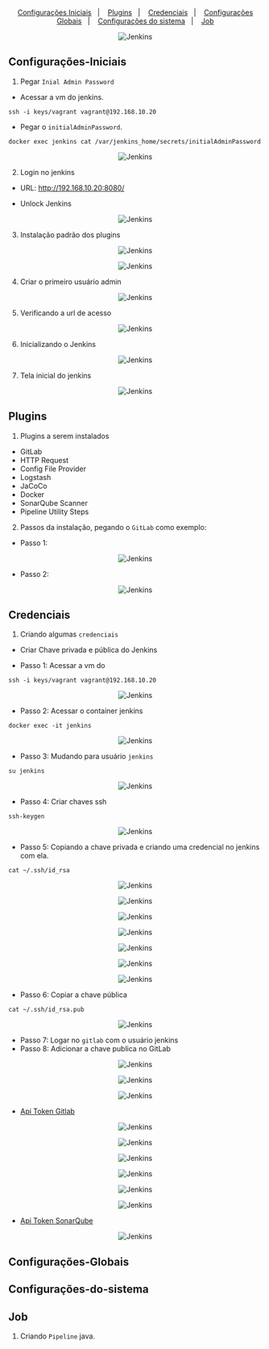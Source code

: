 <p align="center">
  <a href="#configurações-iniciais">Configurações Iniciais</a>&nbsp;&nbsp;&nbsp;|&nbsp;&nbsp;&nbsp;
  <a href="#plugins">Plugins</a>&nbsp;&nbsp;&nbsp;|&nbsp;&nbsp;&nbsp;
  <a href="#credenciais">Credenciais</a>&nbsp;&nbsp;&nbsp;|&nbsp;&nbsp;&nbsp;
  <a href="#configurações-globais">Configurações Globais</a>&nbsp;&nbsp;&nbsp;|&nbsp;&nbsp;&nbsp;
  <a href="#configurações-sistema">Configurações do sistema</a>&nbsp;&nbsp;&nbsp;|&nbsp;&nbsp;&nbsp;
  <a href="#job">Job</a>
</p>

<p align="center">
  <img alt="Jenkins" src="../../data/jenkins-logo.jpg">
</p>

## Configurações-Iniciais

1. Pegar `Inial Admin Password`

- Acessar a vm do jenkins.

```console
ssh -i keys/vagrant vagrant@192.168.10.20
```
- Pegar o `initialAdminPassword`.

```console
docker exec jenkins cat /var/jenkins_home/secrets/initialAdminPassword
```
<p align="center">
  <img alt="Jenkins" src="../../data/jenkins-images/jenkins-admin-1.png">
</p>

2. Login no jenkins

- URL: http://192.168.10.20:8080/

- Unlock Jenkins

<p align="center">
  <img alt="Jenkins" src="../../data/jenkins-images/jenkins-admin-2.png">
</p>

3. Instalação padrão dos plugins

<p align="center">
  <img alt="Jenkins" src="../../data/jenkins-images/jenkins-admin-3.png">
</p>

<p align="center">
  <img alt="Jenkins" src="../../data/jenkins-images/jenkins-admin-4.png">
</p>

4. Criar o primeiro usuário admin

<p align="center">
  <img alt="Jenkins" src="../../data/jenkins-images/jenkins-admin-5.png">
</p>

5. Verificando a url de acesso

<p align="center">
  <img alt="Jenkins" src="../../data/jenkins-images/jenkins-admin-6.png">
</p>

6. Inicializando o Jenkins

<p align="center">
  <img alt="Jenkins" src="../../data/jenkins-images/jenkins-admin-7.png">
</p>

7. Tela inicial do jenkins

<p align="center">
  <img alt="Jenkins" src="../../data/jenkins-images/jenkins-admin-8.png">
</p>

## Plugins

1. Plugins a serem instalados

- GitLab 
- HTTP Request
- Config File Provider
- Logstash
- JaCoCo
- Docker
- SonarQube Scanner
- Pipeline Utility Steps

2. Passos da instalação, pegando o `GitLab` como exemplo:

- Passo 1:

<p align="center">
  <img alt="Jenkins" src="../../data/jenkins-images/jenkins-admin-14.png">
</p>

- Passo 2:

<p align="center">
  <img alt="Jenkins" src="../../data/jenkins-images/jenkins-admin-15.png">
</p>


## Credenciais

1. Criando algumas `credenciais`

- Criar Chave privada e pública do Jenkins

- Passo 1: Acessar a vm do 
```console
ssh -i keys/vagrant vagrant@192.168.10.20
```

<p align="center">
  <img alt="Jenkins" src="../../data/jenkins-images/jenkins-admin-18.png">
</p>

- Passo 2: Acessar o container jenkins

```console
docker exec -it jenkins
```
<p align="center">
  <img alt="Jenkins" src="../../data/jenkins-images/jenkins-admin-19.png">
</p>

- Passo 3: Mudando para usuário `jenkins`

```console
su jenkins
```
<p align="center">
  <img alt="Jenkins" src="../../data/jenkins-images/jenkins-admin-20.png">
</p>

- Passo 4: Criar chaves ssh

```console
ssh-keygen
```
<p align="center">
  <img alt="Jenkins" src="../../data/jenkins-images/jenkins-admin-21.png">
</p>

- Passo 5: Copiando a chave privada e criando uma credencial no jenkins com ela.

```console
cat ~/.ssh/id_rsa
```

<p align="center">
  <img alt="Jenkins" src="../../data/jenkins-images/jenkins-admin-22.png">
</p>

<p align="center">
  <img alt="Jenkins" src="../../data/jenkins-images/jenkins-admin-9.png">
</p>

<p align="center">
  <img alt="Jenkins" src="../../data/jenkins-images/jenkins-admin-10.png">
</p>

<p align="center">
  <img alt="Jenkins" src="../../data/jenkins-images/jenkins-admin-11.png">
</p>

<p align="center">
  <img alt="Jenkins" src="../../data/jenkins-images/jenkins-admin-12.png">
</p>

<p align="center">
  <img alt="Jenkins" src="../../data/jenkins-images/jenkins-admin-13.png">
</p>

<p align="center">
  <img alt="Jenkins" src="../../data/jenkins-images/jenkins-admin-23.png">
</p>

- Passo 6: Copiar a chave pública

```console
cat ~/.ssh/id_rsa.pub
```
<p align="center">
  <img alt="Jenkins" src="../../data/jenkins-images/jenkins-admin-24.png">
</p>

- Passo 7: Logar no `gitlab` com o usuário jenkins
- Passo 8: Adicionar a chave publica no GitLab

<p align="center">
  <img alt="Jenkins" src="../../data/jenkins-images/jenkins-admin-25.png">
</p>

<p align="center">
  <img alt="Jenkins" src="../../data/jenkins-images/jenkins-admin-26.png">
</p>

<p align="center">
  <img alt="Jenkins" src="../../data/jenkins-images/jenkins-admin-27.png">
</p>



- [Api Token Gitlab](../configure_gitlab/README.md)

<p align="center">
  <img alt="Jenkins" src="../../data/jenkins-images/jenkins-admin-9.png">
</p>

<p align="center">
  <img alt="Jenkins" src="../../data/jenkins-images/jenkins-admin-10.png">
</p>

<p align="center">
  <img alt="Jenkins" src="../../data/jenkins-images/jenkins-admin-11.png">
</p>

<p align="center">
  <img alt="Jenkins" src="../../data/jenkins-images/jenkins-admin-12.png">
</p>

<p align="center">
  <img alt="Jenkins" src="../../data/jenkins-images/jenkins-admin-13.png">
</p>

<p align="center">
  <img alt="Jenkins" src="../../data/jenkins-images/jenkins-admin-16.png">
</p>

- [Api Token SonarQube](../configure_sonar/README.md)

<p align="center">
  <img alt="Jenkins" src="../../data/jenkins-images/jenkins-admin-28.png">
</p>

## Configurações-Globais

## Configurações-do-sistema

## Job

1. Criando `Pipeline` java.